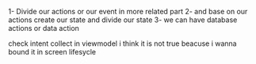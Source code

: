 
1- Divide our actions or our event in more related part 
2- and base on our actions create our state and divide our state 
3- we can have database actions or data action

check intent collect in viewmodel  i think it is not true beacuse i wanna bound it in screen lifesycle

